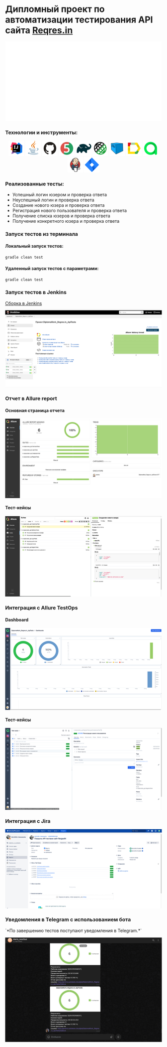 # Дипломный проект по автоматизации тестирования API сайта <a href="https://reqres.in/">Reqres.in</a></h1>
![logo.png](images/screens/logo.png)
### Технологии и инструменты:
<p align="center">
<img src="images/logo/Intelij_IDEA.svg" width="50" height="50"  alt="IDEA"/>
<img src="images/logo/Java.svg" width="50" height="50"  alt="Java"/>
<img src="images/logo/Github.svg" width="50" height="50"  alt="Github"/>
<img src="images/logo/JUnit5.svg" width="50" height="50"  alt="JUnit 5"/>
<img src="images/logo/Gradle.svg" width="50" height="50"  alt="Gradle"/>
<img src="images/logo/Rest-Assured.svg" width="50" height="50"  alt="Rest-Assured"/>
<img src="images/logo/Selenoid.svg" width="50" height="50"  alt="Selenoid"/>
<img src="images/logo/Allure_Report.svg" width="50" height="50"  alt="Allure_Report"/>
<img src="images/logo/Allure_TO.svg" width="50" height="50"  alt="Allure_TO"/>
<img src="images/logo/Jenkins.svg" width="50" height="50"  alt="Jenkins"/>
<img src="images/logo/Jira.svg" width="50" height="50"  alt="Jira"/>
</p>

### Реализованные тесты:
* Успешный логин юзером и проверка ответа
* Неуспешный логин и проверка ответа
* Создание нового юзера и проверка ответа
* Регистрация нового пользователя и проверка ответа
* Получение списка юзеров и проверка ответа  
* Получение конкретного юзера и проверка ответа

### Запуск тестов из терминала
#### Локальный запуск тестов:
```bash
gradle clean test
```

#### Удаленный запуск тестов с параметрами:

```bash
gradle clean test
```

### Запуск тестов в Jenkins
<a target="_blank" href="https://jenkins.autotests.cloud/job/DiplomaWork_Regres.in_ApiTests/">Сборка в Jenkins</a>
<p align="center">
<img title="Jenkins Build" src="images/screens/Jenkins.png">
</p>

### Отчет в Allure report
#### Основная страница отчета
<p align="center">
<img title="Jenkins Build" src="images/screens/AllureReport.png">
</p>

#### Тест-кейсы
<p align="center">
<img title="Jenkins Build" src="images/screens/TK.png">
</p>

### Интеграция с Allure TestOps
#### Dashboard
<p align="center">
<img title="Jenkins Build" src="images/screens/AllureTestOps.png">
</p>

#### Тест-кейсы
<p align="center">
<img title="Jenkins Build" src="images/screens/AllureTestopsTK.png">
</p>

### Интеграция с Jira
<p align="center">
<img title="Jenkins Build" src="images/screens/Jira.png">
</p>

### Уведомления в Telegram с использованием бота
<p >
`*По завершению тестов поступают уведомления в Telegram.*`
</p>
<p align="center">
<img title="Jenkins Build" src="images/screens/Telegram.png">
</p>
